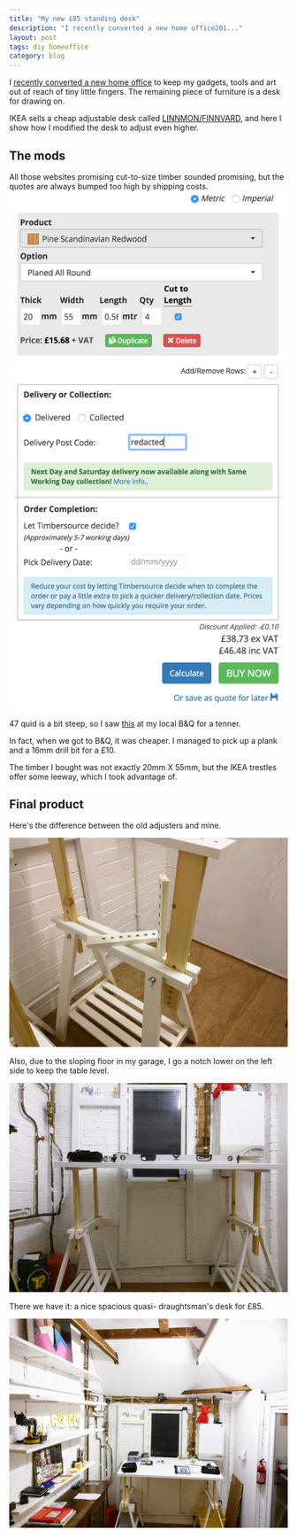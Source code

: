 ```yaml
---
title: "My new £85 standing desk"
description: "I recently converted a new home office201..."
layout: post
tags: diy homeoffice
category: blog
---
```


I [recently converted a new home office](/2016/10/17/my-new-home-office/) to keep my gadgets, tools and art out of reach of tiny little fingers. The remaining piece of furniture is a desk for drawing on.

IKEA sells a cheap adjustable desk called [LINNMON/FINNVARD](http://www.ikea.com/gb/en/products/desks/table-tops-legs/linnmon-finnvard-table-white-spr-09001986/?k=090.019.86), and here I show how I modified the desk to adjust even higher.

## The mods

All those websites promising cut-to-size timber sounded promising, but the quotes are always bumped too high by shipping costs.
![quote for cut-to-size wood](/assets/posts/2016-11-20-my-new-85-standing-desk/quote-for-cut-to-size-timber.png)


47 quid is a bit steep, so I saw [this](http://www.diy.com/departments/timber-smooth-t19mm-w89mm-l2400mm/249687_BQ.prd) at my local B&Q for a tenner.

In fact, when we got to B&Q, it was cheaper. I managed to pick up a plank and a 16mm drill bit for a £10.

The timber I bought was not exactly 20mm X 55mm, but the IKEA trestles offer some leeway, which I took advantage of.

## Final product

Here's the difference between the old adjusters and mine.

![comparison](/assets/posts/2016-11-20-my-new-85-standing-desk/comparison-of-extensions.jpg)

Also, due to the sloping floor in my garage, I go a notch lower on the left side to keep the table level.

![level](/assets/posts/2016-11-20-my-new-85-standing-desk/compensating-for-slope.jpg)

There we have it: a nice spacious quasi- draughtsman's desk for £85.

![et voila](/assets/posts/2016-11-20-my-new-85-standing-desk/complete.jpg)

